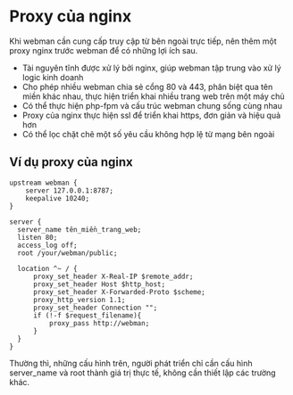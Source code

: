 # Proxy của nginx
Khi webman cần cung cấp truy cập từ bên ngoài trực tiếp, nên thêm một proxy nginx trước webman để có những lợi ích sau.

- Tài nguyên tĩnh được xử lý bởi nginx, giúp webman tập trung vào xử lý logic kinh doanh
- Cho phép nhiều webman chia sẻ cổng 80 và 443, phân biệt qua tên miền khác nhau, thực hiện triển khai nhiều trang web trên một máy chủ
- Có thể thực hiện php-fpm và cấu trúc webman chung sống cùng nhau
- Proxy của nginx thực hiện ssl để triển khai https, đơn giản và hiệu quả hơn
- Có thể lọc chặt chẽ một số yêu cầu không hợp lệ từ mạng bên ngoài

## Ví dụ proxy của nginx
```
upstream webman {
    server 127.0.0.1:8787;
    keepalive 10240;
}

server {
  server_name tên_miền_trang_web;
  listen 80;
  access_log off;
  root /your/webman/public;

  location ^~ / {
      proxy_set_header X-Real-IP $remote_addr;
      proxy_set_header Host $http_host;
      proxy_set_header X-Forwarded-Proto $scheme;
      proxy_http_version 1.1;
      proxy_set_header Connection "";
      if (!-f $request_filename){
          proxy_pass http://webman;
      }
  }
}
```

Thường thì, những cấu hình trên, người phát triển chỉ cần cấu hình server_name và root thành giá trị thực tế, không cần thiết lập các trường khác.
